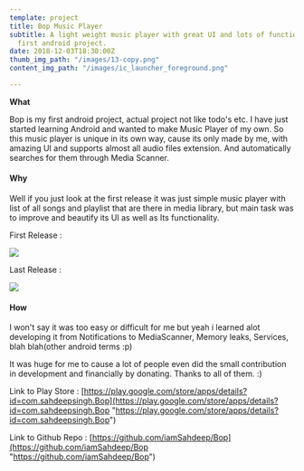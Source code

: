 ```yaml
---
template: project
title: Bop Music Player
subtitle: A light weight music player with great UI and lots of functionalities my
  first android project.
date: 2018-12-03T18:30:00Z
thumb_img_path: "/images/13-copy.png"
content_img_path: "/images/ic_launcher_foreground.png"

---
```

**What**

Bop is my first android project, actual project not like todo's etc. I have just started learning Android and wanted to make Music Player of my own. So this music player is unique in its own way, cause its only made by me, with amazing UI and supports almost all audio files extension. And automatically searches for them through Media Scanner.

#### **Why**

Well if you just look at the first release it was just simple music player with list of all songs and playlist that are there in media library, but main task was to improve and beautify its UI as well as Its functionality.

First Release :

 ![](/images/temp1.png)

Last Release : 

![](/images/9.png)

#### **How**

I won't say it was too easy or difficult for me but yeah i learned alot developing it from Notifications to MediaScanner, Memory leaks, Services, blah blah(other android terms :p)

It was huge for me to cause  a lot of people even did the small contribution in development and financially by donating. Thanks to all of them. :)

Link to Play Store : [https://play.google.com/store/apps/details?id=com.sahdeepsingh.Bop](https://play.google.com/store/apps/details?id=com.sahdeepsingh.Bop "https://play.google.com/store/apps/details?id=com.sahdeepsingh.Bop")

Link to Github Repo : [https://github.com/iamSahdeep/Bop](https://github.com/iamSahdeep/Bop "https://github.com/iamSahdeep/Bop")